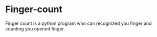 # Finger-count
Finger count is a python program who can recognized you finger and counting you opened finger.
